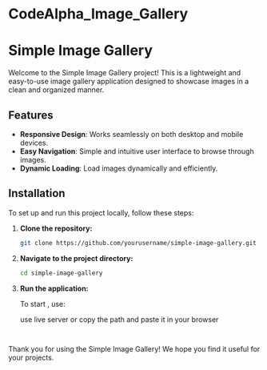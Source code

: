 # CodeAlpha_Image_Gallery

# Simple Image Gallery

Welcome to the Simple Image Gallery project! This is a lightweight and easy-to-use image gallery application designed to showcase images in a clean and organized manner.

## Features

- **Responsive Design**: Works seamlessly on both desktop and mobile devices.
- **Easy Navigation**: Simple and intuitive user interface to browse through images.
- **Dynamic Loading**: Load images dynamically and efficiently.

  
## Installation

To set up and run this project locally, follow these steps:

1. **Clone the repository:**

    ```bash
    git clone https://github.com/yourusername/simple-image-gallery.git
    ```

2. **Navigate to the project directory:**

    ```bash
    cd simple-image-gallery
    ````

4. **Run the application:**

    To start , use:

    use live server or copy the path and paste it in your browser 
    ```


Thank you for using the Simple Image Gallery! We hope you find it useful for your projects.
